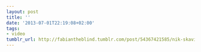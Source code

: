 ```yaml
---
layout: post
title: ''
date: '2013-07-01T22:19:08+02:00'
tags:
- video
tumblr_url: http://fabiantheblind.tumblr.com/post/54367421585/nik-skavinsky-saz-the-story-about-sergey
---
```

